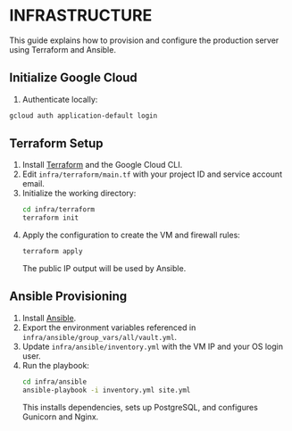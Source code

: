 # INFRASTRUCTURE

This guide explains how to provision and configure the production server using Terraform and Ansible.

## Initialize Google Cloud
1. Authenticate locally:

```bash
gcloud auth application-default login
```

## Terraform Setup

1. Install [Terraform](https://www.terraform.io/downloads) and the Google Cloud CLI.
2. Edit `infra/terraform/main.tf` with your project ID and service account email.
3. Initialize the working directory:
   ```bash
   cd infra/terraform
   terraform init
   ```
4. Apply the configuration to create the VM and firewall rules:
   ```bash
   terraform apply
   ```
   The public IP output will be used by Ansible.

## Ansible Provisioning

1. Install [Ansible](https://docs.ansible.com/ansible/latest/installation_guide/index.html).
2. Export the environment variables referenced in `infra/ansible/group_vars/all/vault.yml`.
3. Update `infra/ansible/inventory.yml` with the VM IP and your OS login user.
4. Run the playbook:
   ```bash
   cd infra/ansible
   ansible-playbook -i inventory.yml site.yml
   ```
   This installs dependencies, sets up PostgreSQL, and configures Gunicorn and Nginx.
